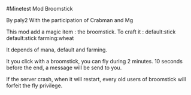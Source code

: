 #Minetest Mod Broomstick

By paly2
With the participation of Crabman and Mg

This mod add a magic item : the broomstick.
To craft it :
default:stick default:stick farming:wheat

It depends of mana, default and farming.

It you click with a broomstick, you can fly during 2 minutes. 10 seconds before the end, a message will be send to you.


If the server crash, when it will restart, every old users of broomstick will forfeit the fly privilege.
